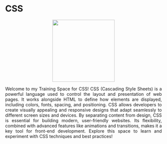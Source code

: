 # CSS
<div align="center">
   <img src="https://cdn.jsdelivr.net/gh/devicons/devicon@latest/icons/css3/css3-original.svg" width="200" height="auto">
</div>
<p align="justify"> Welcome to my Training Space for CSS! CSS (Cascading Style Sheets) is a powerful language used to control the layout and presentation of web pages. It works alongside HTML to define how elements are displayed, including colors, fonts, spacing, and positioning. CSS allows developers to create visually appealing and responsive designs that adapt seamlessly to different screen sizes and devices. By separating content from design, CSS is essential for building modern, user-friendly websites. Its flexibility, combined with advanced features like animations and transitions, makes it a key tool for front-end development. Explore this space to learn and experiment with CSS techniques and best practices! </p>
